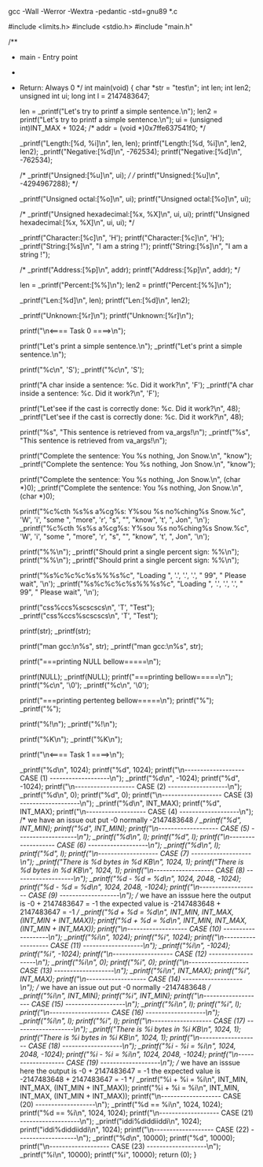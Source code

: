 gcc -Wall -Werror -Wextra -pedantic -std=gnu89 *.c



#include <limits.h>
#include <stdio.h>
#include "main.h"

/**
 * main - Entry point
 *
 * Return: Always 0
 */
int main(void)
{
	char *str = "test\n";
	int len;
	int len2;
	unsigned int ui;
 	long int l = 2147483647;
   
	

	len = _printf("Let's try to printf a simple sentence.\n");
	len2 = printf("Let's try to printf a simple sentence.\n");
	ui = (unsigned int)INT_MAX + 1024;
	/* addr = (void *)0x7ffe637541f0; */


	_printf("Length:[%d, %i]\n", len, len);
	printf("Length:[%d, %i]\n", len2, len2);
	_printf("Negative:[%d]\n", -762534);
	printf("Negative:[%d]\n", -762534);

	
	/* _printf("Unsigned:[%u]\n", ui); */
	/* printf("Unsigned:[%u]\n", -4294967288); */

	_printf("Unsigned octal:[%o]\n", ui);
	printf("Unsigned octal:[%o]\n", ui);

	/* _printf("Unsigned hexadecimal:[%x, %X]\n", ui, ui);
	printf("Unsigned hexadecimal:[%x, %X]\n", ui, ui); */


	_printf("Character:[%c]\n", 'H');
	printf("Character:[%c]\n", 'H');
	_printf("String:[%s]\n", "I am a string !");
	printf("String:[%s]\n", "I am a string !");


	/* _printf("Address:[%p]\n", addr);
	printf("Address:[%p]\n", addr); */


	len = _printf("Percent:[%%]\n");
	len2 = printf("Percent:[%%]\n");


	_printf("Len:[%d]\n", len);
	printf("Len:[%d]\n", len2);

	
	_printf("Unknown:[%r]\n");
	printf("Unknown:[%r]\n");


	printf("\n<==== Task 0 ====>\n");


	printf("Let's print a simple sentence.\n");
	_printf("Let's print a simple sentence.\n");

	printf("%c\n", 'S');
	_printf("%c\n", 'S');

	printf("A char inside a sentence: %c. Did it work?\n", 'F');
	_printf("A char inside a sentence: %c. Did it work?\n", 'F');

	printf("Let'see if the cast is correctly done: %c. Did it work?\n", 48);
	_printf("Let'see if the cast is correctly done: %c. Did it work?\n", 48);

	printf("%s", "This sentence is retrieved from va_args!\n");
	_printf("%s", "This sentence is retrieved from va_args!\n");

	printf("Complete the sentence: You %s nothing, Jon Snow.\n", "know");
	_printf("Complete the sentence: You %s nothing, Jon Snow.\n", "know");

	printf("Complete the sentence: You %s nothing, Jon Snow.\n", (char *)0);
	_printf("Complete the sentence: You %s nothing, Jon Snow.\n", (char *)0);

	printf("%c%cth %s%s a%cg%s: Y%sou %s no%ching%s Snow.%c", 'W', 'i', "some ", "more", 'r', "s", "", "know", 't', ", Jon", '\n');
	_printf("%c%cth %s%s a%cg%s: Y%sou %s no%ching%s Snow.%c", 'W', 'i', "some ", "more", 'r', "s", "", "know", 't', ", Jon", '\n');

	printf("%%\n");
	_printf("Should print a single percent sign: %%\n");
	printf("%%\n");
	_printf("Should print a single percent sign: %%\n");

	printf("%s%c%c%c%s%%%s%c", "Loading ", '.', '.', '.', " 99", " Please wait", '\n');
	_printf("%s%c%c%c%s%%%s%c", "Loading ", '.', '.', '.', " 99", " Please wait", '\n');

	printf("css%ccs%scscscs\n", 'T', "Test");
	 _printf("css%ccs%scscscs\n", 'T', "Test");


	printf(str);
	_printf(str);

	printf("man gcc:\n%s", str);
	_printf("man gcc:\n%s", str);



    printf("===printing NULL bellow=====\n");
	
	printf(NULL);
	_printf(NULL);
 	printf("===printing  bellow=====\n");
	printf("%c\n", '\0');
	_printf("%c\n", '\0');

 	printf("===printing pertenteg bellow=====\n");
	printf("%");
	_printf("%");

	 printf("%!\n");
	_printf("%!\n"); 

	printf("%K\n");
	_printf("%K\n");

	printf("\n<==== Task 1 ====>\n");


	_printf("%d\n", 1024);
	printf("%d", 1024);
	printf("\n------------------- CASE (1) -------------------\n");
	_printf("%d\n", -1024);
	printf("%d", -1024);
	printf("\n------------------- CASE (2) -------------------\n");
	_printf("%d\n", 0);
	printf("%d", 0);
	printf("\n------------------- CASE (3) -------------------\n");
	_printf("%d\n", INT_MAX);
	printf("%d", INT_MAX);
	printf("\n------------------- CASE (4) -------------------\n");
	/* we have an issue  out put -0  normally -2147483648 */
	_printf("%d", INT_MIN);
	printf("%d", INT_MIN);
	printf("\n------------------- CASE (5) -------------------\n");
	_printf("%d\n", l);
	printf("%d", l);
	printf("\n------------------- CASE (6) -------------------\n");
	_printf("%d\n", l);
	printf("%d", l);
	printf("\n------------------- CASE (7) -------------------\n");
	_printf("There is %d bytes in %d KB\n", 1024, 1);
	printf("There is %d bytes in %d KB\n", 1024, 1);
	printf("\n------------------- CASE (8) -------------------\n");
	_printf("%d - %d = %d\n", 1024, 2048, -1024);
	printf("%d - %d = %d\n", 1024, 2048, -1024);
	printf("\n------------------- CASE (9) -------------------\n");
	/* we have an isssue here the output is -0 + 2147483647 = -1  the expected value is -2147483648 + 2147483647 = -1 */
	_printf("%d + %d = %d\n", INT_MIN, INT_MAX, (INT_MIN + INT_MAX));
	printf("%d + %d = %d\n", INT_MIN, INT_MAX, (INT_MIN + INT_MAX));
	printf("\n------------------- CASE (10) -------------------\n");
	_printf("%i\n", 1024);
	printf("%i", 1024);
	printf("\n------------------- CASE (11) -------------------\n");
	_printf("%i\n", -1024);
	printf("%i", -1024);
	printf("\n------------------- CASE (12) -------------------\n");
	_printf("%i\n", 0);
	printf("%i", 0);
	printf("\n------------------- CASE (13) -------------------\n");
	_printf("%i\n", INT_MAX);
	printf("%i", INT_MAX);
	printf("\n------------------- CASE (14) -------------------\n");
	/* we have an issue  out put -0  normally -2147483648 */
	_printf("%i\n", INT_MIN);
	printf("%i", INT_MIN);
	printf("\n------------------- CASE (15) -------------------\n");
	_printf("%i\n", l);
	printf("%i", l);
	printf("\n------------------- CASE (16) -------------------\n");
	_printf("%i\n", l);
	printf("%i", l);
	printf("\n------------------- CASE (17) -------------------\n");
	_printf("There is %i bytes in %i KB\n", 1024, 1);
	printf("There is %i bytes in %i KB\n", 1024, 1);
	printf("\n------------------- CASE (18) -------------------\n");
	_printf("%i - %i = %i\n", 1024, 2048, -1024);
	printf("%i - %i = %i\n", 1024, 2048, -1024);
	printf("\n------------------- CASE (19) -------------------\n");
	/* we have an isssue here the output is -0 + 2147483647 = -1  the expected value is -2147483648 + 2147483647 = -1 */
	_printf("%i + %i = %i\n", INT_MIN, INT_MAX, (INT_MIN + INT_MAX));
	printf("%i + %i = %i\n", INT_MIN, INT_MAX, (INT_MIN + INT_MAX));
	printf("\n------------------- CASE (20) -------------------\n");
	_printf("%d == %i\n", 1024, 1024);
	printf("%d == %i\n", 1024, 1024);
	printf("\n------------------- CASE (21) -------------------\n");
	_printf("iddi%diddiiddi\n", 1024);
	printf("iddi%diddiiddi\n", 1024);
	printf("\n------------------- CASE (22) -------------------\n");
	_printf("%d\n", 10000);
	printf("%d", 10000);
	printf("\n------------------- CASE (23) -------------------\n");
	_printf("%i\n", 10000);
	printf("%i", 10000);
	return (0);
}